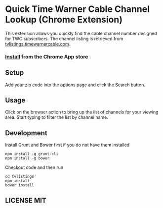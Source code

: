 # Quick Time Warner Cable Channel Lookup (Chrome Extension)

This extension allows you quickly find the cable channel number designed for TWC subscribers. The channel listing is retrieved from [tvlistings.timewarnercable.com](http://tvlistings.timewarnercable.com).

### [Install](https://chrome.google.com/webstore/detail/twc-channel-lookup/eipejmbimhbmgnghfjmbohgbpnogobnh) from the Chrome App store

## Setup

Add your zip code into the options page and click the Search button.

## Usage

Click on the browser action to bring up the list of channels for your viewing area. Start typing to filter the list by channel name.

## Development
Install Grunt and Bower first if you do not have them installed

	npm install -g grunt-cli
	npm install -g bower


Checkout code and then run

	cd tvlistings
	npm install
	bower install

## LICENSE MIT

